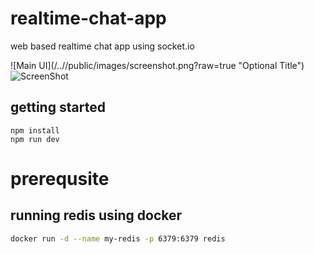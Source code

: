 # realtime-chat-app
web based realtime chat app using socket.io

![Main UI](/../<branch redis-adapter>/public/images/screenshot.png?raw=true "Optional Title")
![ScreenShot](https://raw.github.com/kusubang/realtime-chat-app/redis-adapter/server/public/images/screenshot.png)
## getting started
```
npm install
npm run dev
```

# prerequsite
## running redis using docker
```bash
docker run -d --name my-redis -p 6379:6379 redis
```
